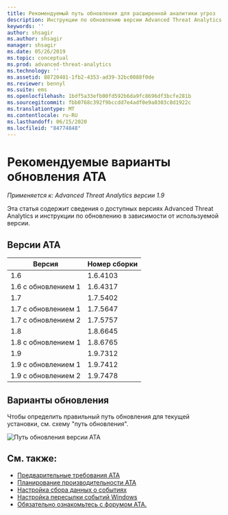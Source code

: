```yaml
---
title: Рекомендуемый путь обновления для расширенной аналитики угроз
description: Инструкции по обновлению версии Advanced Threat Analytics (ATA).
keywords: ''
author: shsagir
ms.author: shsagir
manager: shsagir
ms.date: 05/26/2019
ms.topic: conceptual
ms.prod: advanced-threat-analytics
ms.technology: ''
ms.assetid: 88720401-1fb2-4353-ad39-32bc0088f0de
ms.reviewer: bennyl
ms.suite: ems
ms.openlocfilehash: 1bdf5a33efb00fd592b6da9fc8696df3bcfe281b
ms.sourcegitcommit: fbb0768c392f9bccdd7e4adf0e9a0303c8d1922c
ms.translationtype: MT
ms.contentlocale: ru-RU
ms.lasthandoff: 06/15/2020
ms.locfileid: "84774848"
---
```

# <a name="recommended-upgrade-path-for-ata"></a>Рекомендуемые варианты обновления ATA

*Применяется к: Advanced Threat Analytics версии 1.9*

Эта статья содержит сведения о доступных версиях Advanced Threat Analytics и инструкции по обновлению в зависимости от используемой версии.


## <a name="ata-versions"></a>Версии ATA

|Версия|Номер сборки|
|----|----|
|1.6|1.6.4103|
|1.6 с обновлением 1|1.6.4317|
|1.7|1.7.5402| 
|1.7 с обновлением 1|1.7.5647|
|1.7 с обновлением 2|1.7.5757|
|1.8|1.8.6645|
|1.8 с обновлением 1|1.8.6765|
|1.9|1.9.7312|
|1.9 с обновлением 1|1.9.7412|
|1.9 с обновлением 2|1.9.7478|

## <a name="upgrade-paths"></a>Варианты обновления

Чтобы определить правильный путь обновления для текущей установки, см. схему "путь обновления". 

![Путь обновления версии ATA](./media/upgrade-path-ata.png)

## <a name="see-also"></a>См. также:
- [Предварительные требования ATA](ata-prerequisites.md)
- [Планирование производительности ATA](ata-capacity-planning.md)
- [Настройка сбора данных о событиях](configure-event-collection.md)
- [Настройка пересылки событий Windows](configure-event-collection.md)
- [Обязательно ознакомьтесь с форумом ATA.](https://social.technet.microsoft.com/Forums/security/home?forum=mata)

